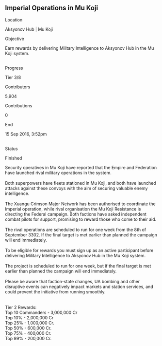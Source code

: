 ## Imperial Operations in Mu Koji

Location

Aksyonov Hub \| Mu Koji

Objective

Earn rewards by delivering Military Intelligence to Aksyonov Hub in the
Mu Koji system.

\
Progress

Tier 3/8

Contributors

5,904

Contributions

0

End

15 Sep 2016, 3:52pm

\
Status

Finished

Security operatives in Mu Koji have reported that the Empire and
Federation have launched rival military operations in the system.\
\
Both superpowers have fleets stationed in Mu Koji, and both have
launched attacks against these convoys with the aim of securing valuable
enemy intelligence.\
\
The Xuangu Crimson Major Network has been authorised to coordinate the
Imperial operation, while rival organisation the Mu Koji Resistance is
directing the Federal campaign. Both factions have asked independent
combat pilots for support, promising to reward those who come to their
aid.\
\
The rival operations are scheduled to run for one week from the 8th of
September 3302. If the final target is met earlier than planned the
campaign will end immediately.\
\
To be eligible for rewards you must sign up as an active participant
before delivering Military Intelligence to Aksyonov Hub in the Mu Koji
system.\
\
The project is scheduled to run for one week, but if the final target is
met earlier than planned the campaign will end immediately.\
\
Please be aware that faction-state changes, UA bombing and other
disruptive events can negatively impact markets and station services,
and could prevent the initiative from running smoothly.\
\
\
Tier 2 Rewards:\
Top 10 Commanders - 3,000,000 Cr\
Top 10% - 2,000,000 Cr\
Top 25% - 1,000,000 Cr.\
Top 50% - 600,000 Cr.\
Top 75% - 400,000 Cr.\
Top 99% - 200,000 Cr.
